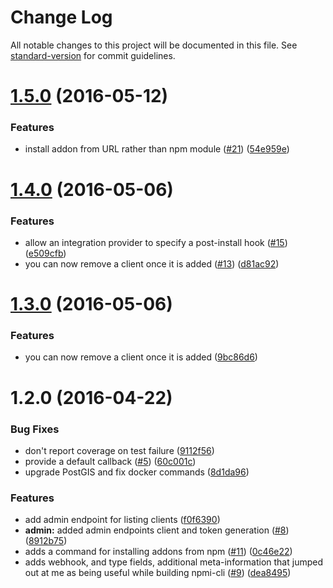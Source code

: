 # Change Log

All notable changes to this project will be documented in this file. See [standard-version](https://github.com/conventional-changelog/standard-version) for commit guidelines.

<a name="1.5.0"></a>
# [1.5.0](https://github.com/npm/oauth2-server-pg/compare/v1.2.0...v1.5.0) (2016-05-12)


### Features

* install addon from URL rather than npm module ([#21](https://github.com/npm/oauth2-server-pg/issues/21)) ([54e959e](https://github.com/npm/oauth2-server-pg/commit/54e959e))


<a name="1.4.0"></a>
# [1.4.0](https://github.com/npm/oauth2-server-pg/compare/v1.2.0...v1.4.0) (2016-05-06)


### Features

* allow an integration provider to specify a post-install hook ([#15](https://github.com/npm/oauth2-server-pg/issues/15)) ([e509cfb](https://github.com/npm/oauth2-server-pg/commit/e509cfb))
* you can now remove a client once it is added ([#13](https://github.com/npm/oauth2-server-pg/issues/13)) ([d81ac92](https://github.com/npm/oauth2-server-pg/commit/d81ac92))



<a name="1.3.0"></a>
# [1.3.0](https://github.com/npm/oauth2-server-pg/compare/v1.2.0...v1.3.0) (2016-05-06)


### Features

* you can now remove a client once it is added ([9bc86d6](https://github.com/npm/oauth2-server-pg/commit/9bc86d6))



<a name="1.2.0"></a>
# 1.2.0 (2016-04-22)


### Bug Fixes

* don't report coverage on test failure ([9112f56](https://github.com/npm/oauth2-server-pg/commit/9112f56))
* provide a default callback ([#5](https://github.com/npm/oauth2-server-pg/issues/5)) ([60c001c](https://github.com/npm/oauth2-server-pg/commit/60c001c))
* upgrade PostGIS and fix docker commands ([8d1da96](https://github.com/npm/oauth2-server-pg/commit/8d1da96))

### Features

* add admin endpoint for listing clients ([f0f6390](https://github.com/npm/oauth2-server-pg/commit/f0f6390))
* **admin:** added admin endpoints client and token generation ([#8](https://github.com/npm/oauth2-server-pg/issues/8)) ([8912b75](https://github.com/npm/oauth2-server-pg/commit/8912b75))
* adds a command for installing addons from npm ([#11](https://github.com/npm/oauth2-server-pg/issues/11)) ([0c46e22](https://github.com/npm/oauth2-server-pg/commit/0c46e22))
* adds webhook, and type fields, additional meta-information that jumped out at me as being useful while building npmi-cli ([#9](https://github.com/npm/oauth2-server-pg/issues/9)) ([dea8495](https://github.com/npm/oauth2-server-pg/commit/dea8495))
